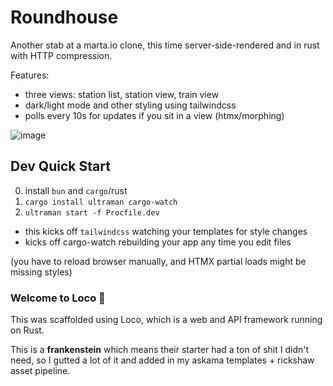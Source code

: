 # Roundhouse

Another stab at a marta.io clone, this time
server-side-rendered and in rust with HTTP compression.

Features:
- three views: station list, station view, train view
- dark/light mode and other styling using tailwindcss
- polls every 10s for updates if you sit in a view (htmx/morphing)

![image](https://github.com/jakswa/roundhouse/assets/137793/f7725b7e-1cc0-477f-b020-3534fe48039c)

## Dev Quick Start

0. install `bun` and `cargo`/rust
1. `cargo install ultraman cargo-watch`
2. `ultraman start -f Procfile.dev`
  - this kicks off `tailwindcss` watching your templates for style changes
  - kicks off cargo-watch rebuilding your app any time you edit files

(you have to reload browser manually, and HTMX partial loads might be missing styles)

### Welcome to Loco :train:

This was scaffolded using Loco, which is a web and API framework running on Rust.

This is a **frankenstein** which means their starter had a ton of shit I didn't need,
so I gutted a lot of it and added in my askama templates + rickshaw asset pipeline.
